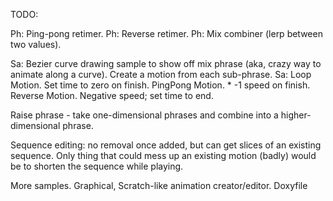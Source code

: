 
TODO:

Ph: Ping-pong retimer.
Ph: Reverse retimer.
Ph: Mix combiner (lerp between two values).

Sa: Bezier curve drawing sample to show off mix phrase (aka, crazy way to animate along a curve).
    Create a motion from each sub-phrase.
Sa: Loop Motion. Set time to zero on finish.
    PingPong Motion. * -1 speed on finish.
    Reverse Motion. Negative speed; set time to end.

Raise phrase - take one-dimensional phrases and combine into a higher-dimensional phrase.

Sequence editing: no removal once added, but can get slices of an existing sequence.
  Only thing that could mess up an existing motion (badly) would be to shorten the sequence while playing.

More samples.
Graphical, Scratch-like animation creator/editor.
Doxyfile
